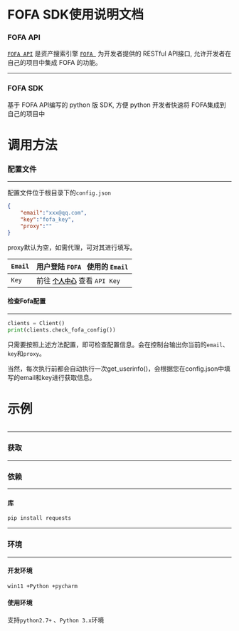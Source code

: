 # FOFA SDK使用说明文档

### FOFA API

[`FOFA API`](https://fofa.info/api) 是资产搜索引擎 [`FOFA `](https://fofa.info/) 为开发者提供的 RESTful API接口, 允许开发者在自己的项目中集成 FOFA 的功能。

------

### FOFA SDK

基于 FOFA API编写的 python 版 SDK, 方便 python 开发者快速将 FOFA集成到自己的项目中

# 调用方法

### 配置文件

------

配置文件位于根目录下的`config.json`

```json
{
    "email":"xxx@qq.com",
    "key":"fofa_key",
    "proxy":""
}
```

proxy默认为空，如需代理，可对其进行填写。

| `Email` | 用户登陆 `FOFA ` 使用的 `Email`                              |
| ------- | ------------------------------------------------------------ |
| `Key`   | 前往 [**`个人中心`**](https://fofa.info/userInfo) 查看 `API Key` |

#### 检查Fofa配置

------

```python
clients = Client()
print(clients.check_fofa_config())
```

只需要按照上述方法配置，即可检查配置信息。会在控制台输出你当前的`email`、`key`和`proxy`。

当然，每次执行前都会自动执行一次get_userinfo()，会根据您在config.json中填写的email和key进行获取信息。

# 示例

```

```

------



### 获取

------

### 依赖

------

#### 库

```bash
pip install requests
```

------



### 环境

------

#### 开发环境

```
win11 +Python +pycharm
```

#### 使用环境

支持`python2.7+` 、`Python 3.x`环境

